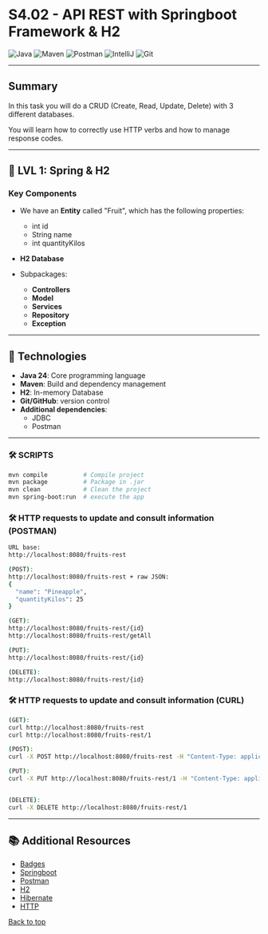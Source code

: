 # S4.02 - API REST with Springboot Framework & H2

![Java](https://img.shields.io/badge/Java-ED8B00?style=for-the-badge&logo=openjdk&logoColor=white)
![Maven](https://img.shields.io/badge/apache_maven-C71A36?style=for-the-badge&logo=apachemaven&logoColor=white)
![Postman](https://img.shields.io/badge/Postman-FF6C37?style=for-the-badge&logo=Postman&logoColor=white)
![IntelliJ](https://img.shields.io/badge/IntelliJ_IDEA-000000.svg?style=for-the-badge&logo=intellij-idea&logoColor=white)
![Git](https://img.shields.io/badge/GIT-E44C30?style=for-the-badge&logo=git&logoColor=white)

-----

## Summary
In this task you will do a CRUD (Create, Read, Update, Delete) 
with 3 different databases.

You will learn how to correctly use HTTP verbs and how 
to manage response codes.

-----

## 📄 LVL 1: Spring & H2
### Key Components

* We have an **Entity** called "Fruit", which has the following 
properties:
  * int id
  * String name
  * int quantityKilos

* **H2 Database**
* Subpackages:
  * **Controllers**
  * **Model**
  * **Services**
  * **Repository**
  * **Exception**

-----

## 🔧 Technologies
- **Java 24**: Core programming language
- **Maven**: Build and dependency management
- **H2**: In-memory Database
- **Git/GitHub**: version control
- **Additional dependencies**:
  - JDBC
  - Postman

-----

### 🛠️ SCRIPTS
```bash
mvn compile          # Compile project
mvn package          # Package in .jar
mvn clean            # Clean the project
mvn spring-boot:run  # execute the app
```

### 🛠️ HTTP requests to update and consult information (POSTMAN)
```bash
URL base:
http://localhost:8080/fruits-rest

(POST):
http://localhost:8080/fruits-rest + raw JSON:
{
  "name": "Pineapple",
  "quantityKilos": 25
}

(GET):
http://localhost:8080/fruits-rest/{id}
http://localhost:8080/fruits-rest/getAll

(PUT):
http://localhost:8080/fruits-rest/{id}

(DELETE):
http://localhost:8080/fruits-rest/{id}

```
### 🛠️ HTTP requests to update and consult information (CURL)
```bash
(GET):
curl http://localhost:8080/fruits-rest
curl http://localhost:8080/fruits-rest/1

(POST):
curl -X POST http://localhost:8080/fruits-rest -H "Content-Type: application/json" -d '{"name": "Pineapple", "quantityKilos": 25}'

(PUT):
curl -X PUT http://localhost:8080/fruits-rest/1 -H "Content-Type: application/json" -d '{"name": "Strawberry", "quantityKilos": 12}'


(DELETE):
curl -X DELETE http://localhost:8080/fruits-rest/1

```
-----

## 📚 Additional Resources
- [Badges](https://github.com/alexandresanlim/Badges4-README.md-Profile?tab=readme-ov-file#-frameworks--library-)
- [Springboot](https://dev.to/abhi9720/a-beginners-guide-to-crud-operations-of-rest-api-in-spring-boot-mysql-5hcl)
- [Postman](https://learning.postman.com/docs/getting-started/first-steps/sending-the-first-request/)
- [H2](https://www.h2database.com/html/tutorial.html#connecting_using_jdbc)
- [Hibernate](https://www.baeldung.com/spring-boot-hibernate)
- [HTTP](https://www.restapitutorial.com/httpstatuscodes)

[Back to top](#top)
